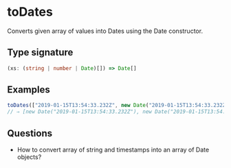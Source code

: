# toDates

Converts given array of values into Dates using the Date constructor.

## Type signature

<!-- prettier-ignore-start -->
```typescript
(xs: (string | number | Date)[]) => Date[]
```
<!-- prettier-ignore-end -->

## Examples

<!-- prettier-ignore-start -->
```javascript
toDates(["2019-01-15T13:54:33.232Z", new Date("2019-01-15T13:54:33.232Z").valueOf(), new Date("2019-01-15T13:54:33.232Z")]);
// ⇒ [new Date("2019-01-15T13:54:33.232Z"), new Date("2019-01-15T13:54:33.232Z"), new Date("2019-01-15T13:54:33.232Z")]
```
<!-- prettier-ignore-end -->

## Questions

- How to convert array of string and timestamps into an array of Date objects?
